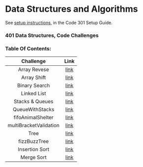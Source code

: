# Data Structures and Algorithms

See [setup instructions](https://codefellows.github.io/setup-guide/code-301/3-code-challenges), in the Code 301 Setup Guide.

### 401 Data Structures, Code Challenges

### Table Of Contents:

|   Challenge    |                                    Link                                                                                        |
| :-----------:  | :----------------------------------------------------------------------------------------------------------------------------: |
|  Array Revese  |[link](https://github.com/bahazghayar/data-structures-and-algorithms/tree/main/javascript/code-challenges/arrayReverse)         |
|  Array Shift   |[link](https://github.com/bahazghayar/data-structures-and-algorithms/tree/main/javascript/code-challenges/arrayShift)           |
| Binary Search  |[link](https://github.com/bahazghayar/data-structures-and-algorithms/tree/main/javascript/code-challenges/arrayBinarySearch)    |
| Linked List    |[link](https://github.com/bahazghayar/data-structures-and-algorithms/tree/main/javascript/Data-Structures/linkedList)           |
|Stacks & Queues |[link](https://github.com/bahazghayar/data-structures-and-algorithms/tree/main/javascript/Data-Structures/stacksAndQueues)      |
|QueueWithStacks |[link](https://github.com/bahazghayar/data-structures-and-algorithms/tree/main/javascript/Data-Structures/queueWithStacks)      |
|fifoAnimalShelter|[link](https://github.com/bahazghayar/data-structures-and-algorithms/tree/main/javascript/Data-Structures/fifoAnimalShelter)   |
|multiBracketValidation|[link](https://github.com/bahazghayar/data-structures-and-algorithms/tree/main/javascript/code-challenges/multiBracketValidation)|
|     Tree       |[link](https://github.com/bahazghayar/data-structures-and-algorithms/tree/main/javascript/Data-Structures/tree)                 |
| fizzBuzzTree   |[link](https://github.com/bahazghayar/data-structures-and-algorithms/tree/main/javascript/Data-Structures/fizzBuzzTree)         |
| Insertion Sort |[link](https://github.com/bahazghayar/data-structures-and-algorithms/tree/main/javascript/code-challenges/insertionSort)        |
| Merge Sort     |[link](https://github.com/bahazghayar/data-structures-and-algorithms/tree/main/javascript/code-challenges/mergeSort)            |


